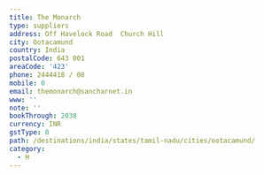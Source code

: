 ```yaml
---
title: The Monarch
type: suppliers
address: Off Havelock Road  Church Hill
city: Ootacamund
country: India
postalCode: 643 001
areaCode: '423'
phone: 2444418 / 08
mobile: 0
email: themonarch@sancharnet.in
www: ''
note: ''
bookThrough: 2038
currency: INR
gstType: 0
path: /destinations/india/states/tamil-nadu/cities/ootacamund/
category:
  - H
---
```


